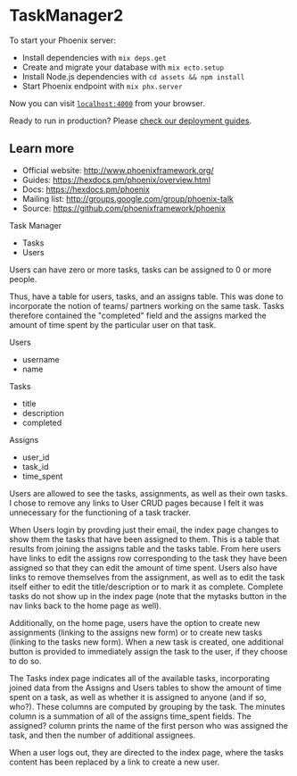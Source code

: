 # TaskManager2

To start your Phoenix server:

  * Install dependencies with `mix deps.get`
  * Create and migrate your database with `mix ecto.setup`
  * Install Node.js dependencies with `cd assets && npm install`
  * Start Phoenix endpoint with `mix phx.server`

Now you can visit [`localhost:4000`](http://localhost:4000) from your browser.

Ready to run in production? Please [check our deployment guides](https://hexdocs.pm/phoenix/deployment.html).

## Learn more

  * Official website: http://www.phoenixframework.org/
  * Guides: https://hexdocs.pm/phoenix/overview.html
  * Docs: https://hexdocs.pm/phoenix
  * Mailing list: http://groups.google.com/group/phoenix-talk
  * Source: https://github.com/phoenixframework/phoenix

Task Manager

- Tasks
- Users

Users can have zero or more tasks, tasks can be assigned to 0 or more people.

Thus, have a table for users, tasks, and an assigns table. This was done to incorporate the notion of teams/
partners working on the same task. Tasks therefore contained the "completed" field and the assigns marked
the amount of time spent by the particular user on that task.

Users
+ username
+ name

Tasks
+ title
+ description
+ completed

Assigns
+ user_id
+ task_id
+ time_spent

Users are allowed to see the tasks, assignments, as well as their own tasks. I chose to remove any links
to User CRUD pages because I felt it was unnecessary for the functioning of a task tracker.

When Users login by provding just their email, the index page changes to show them the tasks that have been
assigned to them. This is a table that results from joining the assigns table and the tasks table. From here
users have links to edit the assigns row corresponding to the task they have been assigned so that they can
edit the amount of time spent. Users also have links to remove themselves from the assignment, as well as
to edit the task itself either to edit the title/description or to mark it as complete. Complete tasks
do not show up in the index page (note that the mytasks button in the nav links back to the home page
as well).

Additionally, on the home page, users have the option to create new assignments (linking to the assigns
new form) or to create new tasks (linking to the tasks new form). When a new task is created, one additional
button is provided to immediately assign the task to the user, if they choose to do so.

The Tasks index page indicates all of the available tasks, incorporating joined data from the Assigns and Users
tables to show the amount of time spent on a task, as well as whether it is assigned to anyone (and if so, who?). These columns are computed by grouping by the task. The minutes column is a summation of all of the assigns
time_spent fields. The assigned? column prints the name of the first person who was assigned the task, and then
the number of additional assignees.

When a user logs out, they are directed to the index page, where the tasks content has been replaced by
a link to create a new user.
